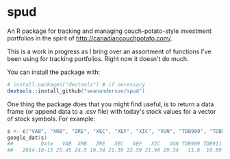 # spud

An R package for tracking and managing couch-potato-style investment portfolios
in the spirit of <http://canadiancouchpotato.com/>.

This is a work in progress as I bring over an assortment of functions I've been
using for tracking portfolios. Right now it doesn't do much.

You can install the package with:
```S
# install.packages("devtools") # if necessary
devtools::install_github("seananderson/spud")
```

One thing the package does that you might find useful, is to return a data frame
(or append data to a .csv file) with today's stock values for a vector of stock
symbols. For example:

```S
s <- c("VAB", "XRB", "ZRE", "XEC", "XEF", "XIC", "VUN", "TDB909", "TDB911")
google_dat(s)
##         Date   VAB  XRB   ZRE   XEC   XEF   XIC   VUN TDB909 TDB911
##   2014-10-15 25.45 24.5 19.34 21.39 22.59 21.96 29.34   11.6  10.89
```
